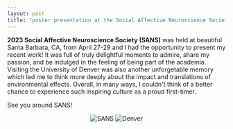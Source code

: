 ```yaml
---
layout: post
title: "poster presentation at the Social Affective Neuroscience Society!"
---
```


**2023 Social Affective Neuroscience Society (SANS)** was held at beautiful Santa Barbara, CA, from April 27-29 and I had the opportunity to present my recent work! 
It was full of truly delightful moments to admire, share my passion, and be indulged in the feeling of being part of the academia.
Visiting the University of Denver was also another unforgetable memory which led me to think more deeply about the impact and translations of environmental effects.
Overall, in many ways, I couldn't think of a better chance to experience such inspiring culture as a proud first-timer. 

See you around SANS! 

<p align="center">
   <img src="https://github.com/suzanpark/suzanpark.github.io/assets/143306172/1d3faf76-e9b1-4038-9096-4304a45aa36f" alt="SANS"/> <img src="https://github.com/suzanpark/suzanpark.github.io/assets/143306172/c7249619-efc3-49ae-89f1-306be08e23c4" alt="Denver"/>
</p>
